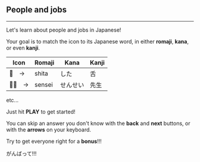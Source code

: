 ## People and jobs

---

Let's learn about people and jobs in Japanese!

Your goal is to match the icon to its Japanese word, in either **romaji**, **kana**, or even **kanji**.

| Icon | Romaji | Kana | Kanji |
| ----------  | -- | -- | --|
| 👅　-> | shita | した | 舌 |
| 🧑‍🏫　-> | sensei | せんせい | 先生 |

etc...

Just hit **PLAY** to get started!

You can skip an answer you don't know with the **back** and **next** buttons, or with the **arrows** on your keyboard.

Try to get everyone right for a **bonus**!!!

がんばって!!!
